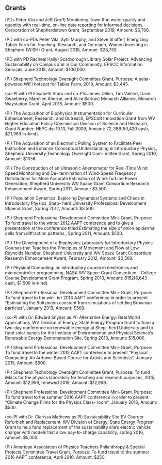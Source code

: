 ## Grants

(PDs Peter Vila and Jeff Groff) Monitoring Town Run water quality and quantity with real-time, on-line data reporting for informed decisions, Corporation of Shepherdstown Grant, September 2019, Amount: $6,700.

(PD with co-PDs Peter Vila, Sytil Murphy, and Steve Shaffer) Energizing Tabler Farm for Teaching, Research, and Outreach, Women Investing in Shepherd (WISH) Grant, August 2018, Amount: $28,750.

(PD with PD Racheal Hally) Scarborough Library Solar Project: Advancing Sustainability on Campus and in Our Community, EPSCO Information Services, June 2018, Amount: $100,000.

(PI) Shepherd Technology Oversight Committee Grant, Purpose: A solar-powered WIFI hotspot for Tabler Farm, 2019, Amount: $3,445.

(co-PI with PI Elisabeth Staro and co-PIs James Dillon, Tim Valerio, Dave Swanberry, Marellen Aherne, and Alice Barkus) Monarch Alliance, Monarch Waystation Grant, April 2018, Amount: $500.

(PI) The Acquisition of Biophysics Instrumentation for Curricular Enhancement, Research, and Outreach, EPSCoR Innovation Grant from WV Higher Education Policy Commission Division of Science and Research, Grant Number:  HEPC.dsr.10.10, Fall 2009, Amount: $72,386 ($50,420 cash, $21,966 in-kind).

(PI) The Acquisition of an Electronic Polling System to Facilitate Peer Instruction and Enhance Conceptual Understanding in Introductory Physics, Shepherd University Technology Oversight Com- mittee Grant, Spring 2010, Amount: $1056.

(PI) The Construction of an Ultrasonic Anemometer for Real-Time Wind Speed Monitoring and De- termination of Wind-Speed Frequency Distributions for More Accurate Estimation of Wind-Turbine Power Generation, Shepherd University WV Space Grant Consortium Research Enhancement Award, Spring 2011,  Amount: $3,500.

(PI) Population Dynamics: Exploring Dynamical Systems and Chaos in Introductory Physics, Shep- herd University Professional Development Stipend Grant, Spring 2012, Amount: $3,500.

(PI) Shepherd Professional Development Committee Mini-Grant, Purpose: To fund travel to the winter 2012 AAPT conference and to give a presentation at the conference titled Estimating the size of onion epidermal cells from diffraction patterns., Spring 2011, Amount: $500.

(PI) The Development of a Biophysics Laboratory for Introductory Physics Courses that Teaches the Principles of Movement and Flow at Low Reynolds Number, Shepherd University and WV Space Grant Consortium Research Enhancement Award, February 2012, Amount: $2,500.

(PI) Physical Computing: an introductory course in electronics and microcontroller programming, NASA WV Space Grant Consortium - College Course Development Grant Program, Spring 2013, Amount:  $8152 ($6,643 cash, $1,509 in-kind).

(PI) Shepherd Professional Development Committee Mini-Grant, Purpose: To fund travel to the win- ter 2013 AAPT conference in order to present “Estimating the Boltzmann constant from simulations of settling Brownian particles”, January 2013, Amount: $500.

(co-PI with Dr. Edward Snyder as PI) Alternative Energy: Real World Applications, WV Division of Energy, State Energy Program Grant to fund a two-day conference on renewable energy at Shep- herd University and to fund solar panels for the Institute of Environmental and Physical Science’s Renewable Energy Demonstration Site, Spring 2013, Amount: $15,000.

(PI) Shepherd Professional Development Committee Mini-Grant, Purpose: To fund travel to the winter 2015 AAPT conference to present “Physical Computing: An Arduino-Based Course for Artists and Scientists”, January 2015, Amount: $500.

(PI) Shepherd Technology Oversight Committee Grant, Purpose: To fund iMacs for the physics laboratory for teaching and research purposes, 2015, Amount: $12,959, renewed 2019, Amount: $12,959.

(PI) Shepherd Professional Development Committee Mini-Grant, Purpose: To fund travel to the summer 2016 AAPT conference in order to present “Climate Change Films for the Physics Class- room”, January 2016, Amount:  $500.

(co-PI with Dr. Clarissa Mathews as PI) Sustainability Site EV Charger Refurbish and Replacement, WV Division of Energy, State Energy Program Grant to help fund replacement of the sustainability site’s electric vehicle charger with models that allow pay-to-charge capability, spring 2016, Amount:
$5,000.

(PI) American Association of Physics Teachers Philanthropy & Special Projects Committee Travel Grant, Purpose:  To fund travel to the summer 2016 AAPT conference, April 2016, Amount: $250.
